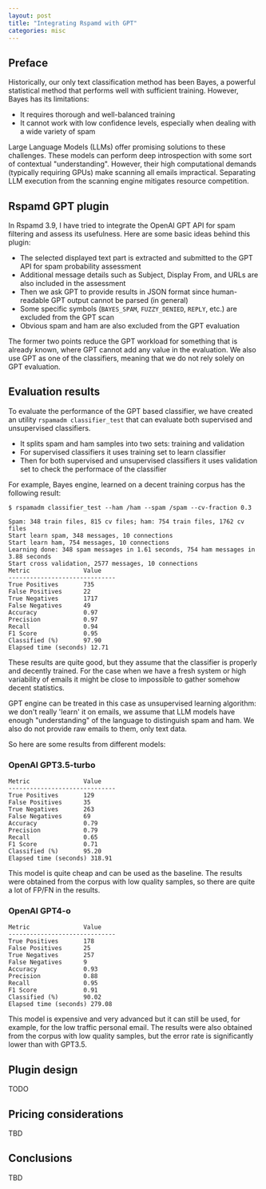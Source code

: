 ```yaml
---
layout: post
title: "Integrating Rspamd with GPT"
categories: misc
---
```


## Preface

Historically, our only text classification method has been Bayes, a powerful statistical method that performs well with sufficient training. However, Bayes has its limitations:

* It requires thorough and well-balanced training
* It cannot work with low confidence levels, especially when dealing with a wide variety of spam

Large Language Models (LLMs) offer promising solutions to these challenges. These models can perform deep introspection with some sort of contextual "understanding". However, their high computational demands (typically requiring GPUs) make scanning all emails impractical. Separating LLM execution from the scanning engine mitigates resource competition.

## Rspamd GPT plugin

In Rspamd 3.9, I have tried to integrate the OpenAI GPT API for spam filtering and assess its usefulness. Here are some basic ideas behind this plugin:

* The selected displayed text part is extracted and submitted to the GPT API for spam probability assessment
* Additional message details such as Subject, Display From, and URLs are also included in the assessment
* Then we ask GPT to provide results in JSON format since human-readable GPT output cannot be parsed (in general)
* Some specific symbols (`BAYES_SPAM`, `FUZZY_DENIED`, `REPLY`, etc.) are excluded from the GPT scan
* Obvious spam and ham are also excluded from the GPT evaluation

The former two points reduce the GPT workload for something that is already known, where GPT cannot add any value in the evaluation. We also use GPT as one of the classifiers, meaning that we do not rely solely on GPT evaluation.

## Evaluation results

To evaluate the performance of the GPT based classifier, we have created an utility `rspamadm classifier_test` that can evaluate both supervised and unsupervised classifiers.

* It splits spam and ham samples into two sets: training and validation
* For supervised classifiers it uses training set to learn classifier
* Then for both supervised and unsupervised classifiers it uses validation set to check the performace of the classifier

For example, Bayes engine, learned on a decent training corpus has the following result:

~~~
$ rspamadm classifier_test --ham /ham --spam /spam --cv-fraction 0.3

Spam: 348 train files, 815 cv files; ham: 754 train files, 1762 cv files
Start learn spam, 348 messages, 10 connections
Start learn ham, 754 messages, 10 connections
Learning done: 348 spam messages in 1.61 seconds, 754 ham messages in 3.88 seconds
Start cross validation, 2577 messages, 10 connections
Metric               Value
------------------------------
True Positives       735
False Positives      22
True Negatives       1717
False Negatives      49
Accuracy             0.97
Precision            0.97
Recall               0.94
F1 Score             0.95
Classified (%)       97.90
Elapsed time (seconds) 12.71
~~~

These results are quite good, but they assume that the classifier is properly and decently trained. For the case when we have a fresh system or high variability of emails it might be close to impossible to gather somehow decent statistics.

GPT engine can be treated in this case as unsupervised learning algorithm: we don't really 'learn' it on emails, we assume that LLM models have enough "understanding" of the language to distinguish spam and ham. We also do not provide raw emails to them, only text data. 

So here are some results from different models:

### OpenAI GPT3.5-turbo

~~~
Metric               Value
------------------------------
True Positives       129
False Positives      35
True Negatives       263
False Negatives      69
Accuracy             0.79
Precision            0.79
Recall               0.65
F1 Score             0.71
Classified (%)       95.20
Elapsed time (seconds) 318.91
~~~

This model is quite cheap and can be used as the baseline. The results were obtained from the corpus with low quality samples, so there are quite a lot of FP/FN in the results.

### OpenAI GPT4-o

~~~
Metric               Value
------------------------------
True Positives       178
False Positives      25
True Negatives       257
False Negatives      9
Accuracy             0.93
Precision            0.88
Recall               0.95
F1 Score             0.91
Classified (%)       90.02
Elapsed time (seconds) 279.08
~~~

This model is expensive and very advanced but it can still be used, for example, for the low traffic personal email. The results were also obtained from the corpus with low quality samples, but the error rate is significantly lower than with GPT3.5.

## Plugin design

TODO

## Pricing considerations

TBD

## Conclusions

TBD
